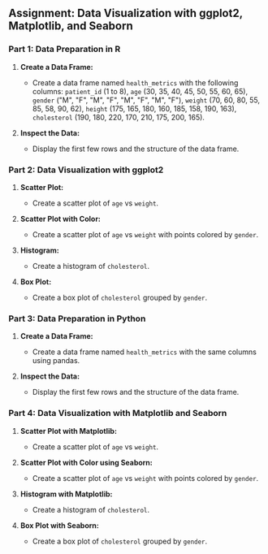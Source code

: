 ## Assignment: Data Visualization with ggplot2, Matplotlib, and Seaborn

### Part 1: Data Preparation in R
1. **Create a Data Frame:**
   - Create a data frame named `health_metrics` with the following columns: `patient_id` (1 to 8), `age` (30, 35, 40, 45, 50, 55, 60, 65), `gender` ("M", "F", "M", "F", "M", "F", "M", "F"), `weight` (70, 60, 80, 55, 85, 58, 90, 62), `height` (175, 165, 180, 160, 185, 158, 190, 163), `cholesterol` (190, 180, 220, 170, 210, 175, 200, 165).

2. **Inspect the Data:**
   - Display the first few rows and the structure of the data frame.

### Part 2: Data Visualization with ggplot2
1. **Scatter Plot:**
   - Create a scatter plot of `age` vs `weight`.

2. **Scatter Plot with Color:**
   - Create a scatter plot of `age` vs `weight` with points colored by `gender`.

3. **Histogram:**
   - Create a histogram of `cholesterol`.

4. **Box Plot:**
   - Create a box plot of `cholesterol` grouped by `gender`.

### Part 3: Data Preparation in Python
1. **Create a Data Frame:**
   - Create a data frame named `health_metrics` with the same columns using pandas.

2. **Inspect the Data:**
   - Display the first few rows and the structure of the data frame.

### Part 4: Data Visualization with Matplotlib and Seaborn
1. **Scatter Plot with Matplotlib:**
   - Create a scatter plot of `age` vs `weight`.

2. **Scatter Plot with Color using Seaborn:**
   - Create a scatter plot of `age` vs `weight` with points colored by `gender`.

3. **Histogram with Matplotlib:**
   - Create a histogram of `cholesterol`.

4. **Box Plot with Seaborn:**
   - Create a box plot of `cholesterol` grouped by `gender`.
